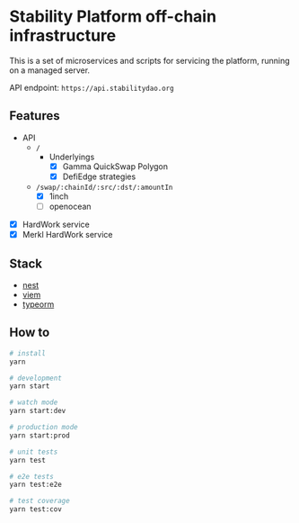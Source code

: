 # Stability Platform off-chain infrastructure

This is a set of microservices and scripts for servicing the platform, running on a managed server.

API endpoint: `https://api.stabilitydao.org`

## Features

* API
  * `/`
    * Underlyings
      * [x] Gamma QuickSwap Polygon
      * [x] DefiEdge strategies
  * `/swap/:chainId/:src/:dst/:amountIn`
    * [x] 1inch
    * [ ] openocean
* [x] HardWork service
* [x] Merkl HardWork service

## Stack

* [nest](https://docs.nestjs.com/)
* [viem](https://viem.sh/docs/getting-started.html)
* [typeorm](https://typeorm.io/)

## How to

```bash
# install
yarn

# development
yarn start

# watch mode
yarn start:dev

# production mode
yarn start:prod

# unit tests
yarn test

# e2e tests
yarn test:e2e

# test coverage
yarn test:cov
```
